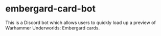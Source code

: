 # embergard-card-bot
This is a Discord bot which allows users to quickly load up a preview of Warhammer Underworlds: Embergard cards. 
